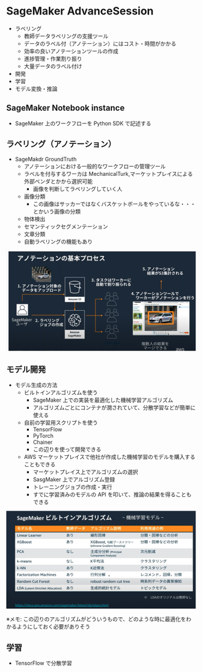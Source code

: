 # SageMaker AdvanceSession

- ラベリング
  - 教師データラベリングの支援ツール
  - データのラベル付（アノテーション）にはコスト・時間がかかる
  - 効率の良いアノテーションツールの作成
  - 進捗管理・作業割り振り
  - 大量データのラベル付け
- 開発
- 学習
- モデル変換・推論

## SageMaker Notebook instance

- SageMaker 上のワークフローを Python SDK で記述する

## ラベリング（アノテーション）

- SageMakdr GroundTruth
  - アノテーションにおける一般的なワークフローの管理ツール
  - ラベルを付与するワーカは MechanicalTurk,マーケットプレイスによる外部ベンダとかから選択可能
    - 画像を判断してラベリングしていく人
  - 画像分類
    - この画像はサッカーではなくバスケットボールをやっているな・・・とかいう画像の分類
  - 物体検出
  - セマンティックセグメンテーション
  - 文章分類
  - 自動ラベリングの機能もあり

![アノテーションお基本プロセス](../images/anotation.png)

## モデル開発

- モデル生成の方法
  - ビルトインアルゴリズムを使う
    - SageMaker 上での実装を最適化した機械学習アルゴリズム
    - アルゴリズムごとにコンテナが潤されていて、分散学習などが簡単に使える
  - 自前の学習用スクリプトを使う
    - TensorFlow
    - PyTorch
    - Chainer
    - この辺りを使って開発できる
  - AWS マーケットプレイスで他社が作成した機械学習のモデルを購入することもできる
    - マーケットプレイス上でアルゴリズムの選択
    - SasgMaker 上でアルゴリズム登録
    - トレーニングジョブの作成・実行
    - すでに学習済みのモデルの API を叩いて、推論の結果を得ることもできる

![SageMakerのビルトインアルゴリズム](../images/algo.png)

※メモ: この辺りのアルゴリズムがどういうもので、どのような時に最適化をわかるようにしておく必要がありそう

## 学習

- TensorFlow で分散学習
